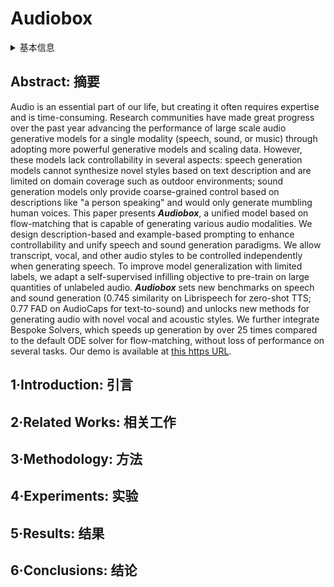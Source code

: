 # Audiobox

<details>
<summary>基本信息</summary>

- 标题: "Audiobox: Unified Audio Generation with Natural Language Prompts"
- 作者:
  - 01 Apoorv Vyas
  - 02 Bowen Shi
  - 03 Matthew Le
  - 04 Andros Tjandra
  - 05 Yi-Chiao Wu
  - 06 Baishan Guo
  - 07 Jiemin Zhang
  - 08 Xinyue Zhang
  - 09 Robert Adkins
  - 10 William Ngan
  - 11 Jeff Wang
  - 12 Ivan Cruz
  - 13 Bapi Akula
  - 14 Akinniyi Akinyemi
  - 15 Brian Ellis
  - 16 Rashel Moritz
  - 17 Yael Yungster
  - 18 Alice Rakotoarison
  - 19 Liang Tan
  - 20 Chris Summers
  - 21 Carleigh Wood
  - 22 Joshua Lane
  - 23 Mary Williamson
  - 24 Wei-Ning Hsu
- 链接:
  - [ArXiv](https://arxiv.org/abs/2312.15821)
  - [Publication]
  - [Github]
  - [Demo](https://audiobox.metademolab.com/)
- 文件:
  - [ArXiv](_PDF/2312.15821v1__Audiobox__Unified_Audio_Generation_with_Natural_Language_Prompts.pdf)
  - [Publication] #TODO

</details>

## Abstract: 摘要

Audio is an essential part of our life, but creating it often requires expertise and is time-consuming.
Research communities have made great progress over the past year advancing the performance of large scale audio generative models for a single modality (speech, sound, or music) through adopting more powerful generative models and scaling data.
However, these models lack controllability in several aspects: speech generation models cannot synthesize novel styles based on text description and are limited on domain coverage such as outdoor environments; sound generation models only provide coarse-grained control based on descriptions like "a person speaking" and would only generate mumbling human voices.
This paper presents ***Audiobox***, a unified model based on flow-matching that is capable of generating various audio modalities.
We design description-based and example-based prompting to enhance controllability and unify speech and sound generation paradigms.
We allow transcript, vocal, and other audio styles to be controlled independently when generating speech.
To improve model generalization with limited labels, we adapt a self-supervised infilling objective to pre-train on large quantities of unlabeled audio.
***Audiobox*** sets new benchmarks on speech and sound generation (0.745 similarity on Librispeech for zero-shot TTS; 0.77 FAD on AudioCaps for text-to-sound) and unlocks new methods for generating audio with novel vocal and acoustic styles.
We further integrate Bespoke Solvers, which speeds up generation by over 25 times compared to the default ODE solver for flow-matching, without loss of performance on several tasks.
Our demo is available at [this https URL](https://audiobox.metademolab.com/).

## 1·Introduction: 引言

## 2·Related Works: 相关工作

## 3·Methodology: 方法

## 4·Experiments: 实验

## 5·Results: 结果

## 6·Conclusions: 结论